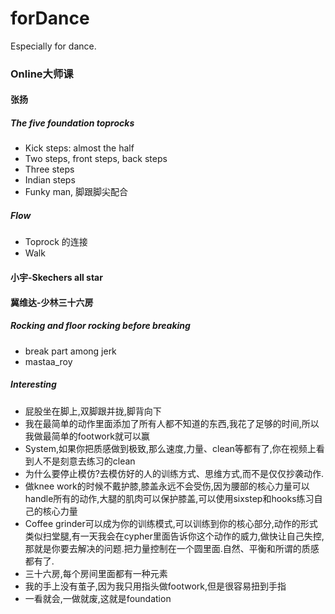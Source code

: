 # forDance
Especially for dance.

### Online大师课

#### 张扬

##### The five foundation toprocks
- Kick steps: almost the half
- Two steps, front steps, back steps
- Three steps
- Indian steps
- Funky man, 脚跟脚尖配合

##### Flow
- Toprock 的连接
- Walk

#### 小宇-Skechers all star

#### 冀维达-少林三十六房

##### Rocking and floor rocking before breaking
- break part among jerk
- mastaa_roy

##### Interesting
- 屁股坐在脚上,双脚跟并拢,脚背向下
- 我在最简单的动作里面添加了所有人都不知道的东西,我花了足够的时间,所以我做最简单的footwork就可以赢
- System,如果你把质感做到极致,那么速度,力量、clean等都有了,你在视频上看到人不是刻意去练习的clean
- 为什么要停止模仿?去模仿好的人的训练方式、思维方式,而不是仅仅抄袭动作.
- 做knee work的时候不戴护膝,膝盖永远不会受伤,因为腰部的核心力量可以handle所有的动作,大腿的肌肉可以保护膝盖,可以使用sixstep和hooks练习自己的核心力量
- Coffee grinder可以成为你的训练模式,可以训练到你的核心部分,动作的形式类似扫堂腿,有一天我会在cypher里面告诉你这个动作的威力,做快让自己失控,那就是你要去解决的问题.把力量控制在一个圆里面.自然、平衡和所谓的质感都有了.
- 三十六房,每个房间里面都有一种元素
- 我的手上没有茧子,因为我只用指头做footwork,但是很容易扭到手指
- 一看就会,一做就废,这就是foundation
